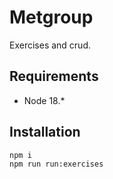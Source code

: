 # Metgroup

Exercises and crud.

## Requirements
- Node 18.*

## Installation

```bash
npm i
npm run run:exercises
```

